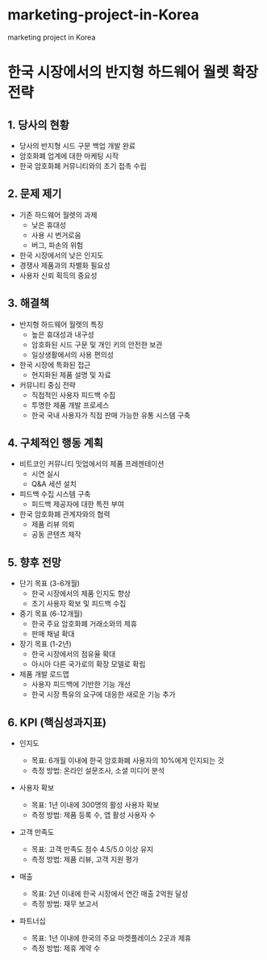 


# marketing-project-in-Korea
marketing project in Korea

# 한국 시장에서의 반지형 하드웨어 월렛 확장 전략

## 1. 당사의 현황
* 당사의 반지형 시드 구문 백업 개발 완료
* 암호화폐 업계에 대한 마케팅 시작
* 한국 암호화폐 커뮤니티와의 초기 접촉 수립

## 2. 문제 제기
* 기존 하드웨어 월렛의 과제
   * 낮은 휴대성
   * 사용 시 번거로움
   * 버그, 파손의 위험
* 한국 시장에서의 낮은 인지도
* 경쟁사 제품과의 차별화 필요성
* 사용자 신뢰 획득의 중요성

## 3. 해결책
* 반지형 하드웨어 월렛의 특징
   * 높은 휴대성과 내구성
   * 암호화된 시드 구문 및 개인 키의 안전한 보관
   * 일상생활에서의 사용 편의성
* 한국 시장에 특화된 접근
   * 현지화된 제품 설명 및 자료
* 커뮤니티 중심 전략
   * 직접적인 사용자 피드백 수집
   * 투명한 제품 개발 프로세스
   * 한국 국내 사용자가 직접 판매 가능한 유통 시스템 구축

## 4. 구체적인 행동 계획
* 비트코인 커뮤니티 밋업에서의 제품 프레젠테이션
   * 시연 실시
   * Q&A 세션 설치
* 피드백 수집 시스템 구축
   * 피드백 제공자에 대한 특전 부여
* 한국 암호화폐 관계자와의 협력
   * 제품 리뷰 의뢰
   * 공동 콘텐츠 제작

## 5. 향후 전망
* 단기 목표 (3-6개월)
   * 한국 시장에서의 제품 인지도 향상
   * 초기 사용자 확보 및 피드백 수집
* 중기 목표 (6-12개월)
   * 한국 주요 암호화폐 거래소와의 제휴
   * 판매 채널 확대
* 장기 목표 (1-2년)
   * 한국 시장에서의 점유율 확대
   * 아시아 다른 국가로의 확장 모델로 확립
* 제품 개발 로드맵
   * 사용자 피드백에 기반한 기능 개선
   * 한국 시장 특유의 요구에 대응한 새로운 기능 추가


## 6. KPI (핵심성과지표)

* 인지도
  - 목표: 6개월 이내에 한국 암호화폐 사용자의 10%에게 인지되는 것
  - 측정 방법: 온라인 설문조사, 소셜 미디어 분석

* 사용자 확보
  - 목표: 1년 이내에 300명의 활성 사용자 확보
  - 측정 방법: 제품 등록 수, 앱 활성 사용자 수

* 고객 만족도
  - 목표: 고객 만족도 점수 4.5/5.0 이상 유지
  - 측정 방법: 제품 리뷰, 고객 지원 평가

* 매출
  - 목표: 2년 이내에 한국 시장에서 연간 매출 2억원 달성
  - 측정 방법: 재무 보고서

* 파트너십
  - 목표: 1년 이내에 한국의 주요 마켓플레이스 2곳과 제휴
  - 측정 방법: 제휴 계약 수
